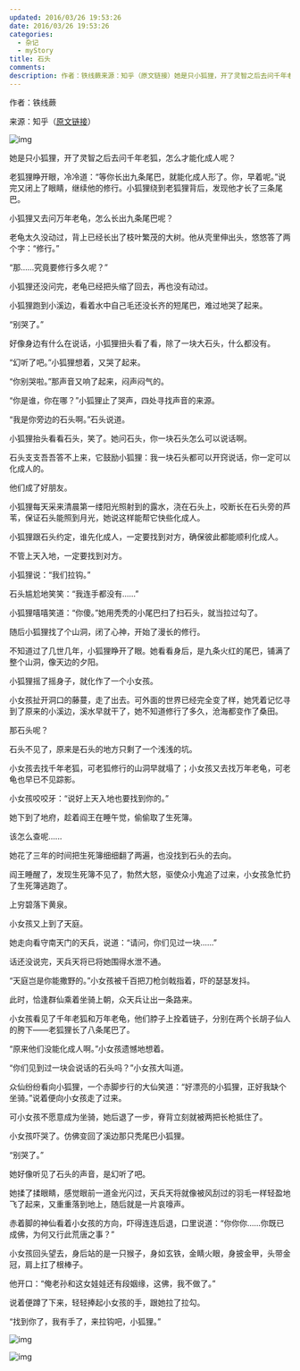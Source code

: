 ```yaml
---
updated: 2016/03/26 19:53:26
date: 2016/03/26 19:53:26
categories: 
  - 杂记
  - myStory
title: 石头
comments: 
description: 作者：铁线蕨来源：知乎（原文链接）她是只小狐狸，开了灵智之后去问千年老狐，怎么才能化成人呢？老狐狸睁开眼，冷冷道：“等你长出九条尾巴，就能化成人形了。你，早着呢。”说完又闭上了眼睛，继续他的修行。小狐狸绕到老狐狸背后，发现他才长了三条尾巴。小狐狸又去问万年老龟，怎么长出九条尾巴呢？
---
```

作者：铁线蕨

来源：知乎（[原文链接](https://www.zhihu.com/question/39750772/answer/294237177)）

 

![img](https://static.jiabanmoyu.com/notes/v2-4a6b29ecc90818452274152df446ca80_b.jpg)

她是只小狐狸，开了灵智之后去问千年老狐，怎么才能化成人呢？

老狐狸睁开眼，冷冷道：“等你长出九条尾巴，就能化成人形了。你，早着呢。”说完又闭上了眼睛，继续他的修行。小狐狸绕到老狐狸背后，发现他才长了三条尾巴。

小狐狸又去问万年老龟，怎么长出九条尾巴呢？

老龟太久没动过，背上已经长出了枝叶繁茂的大树。他从壳里伸出头，悠悠答了两个字：“修行。”

“那......究竟要修行多久呢？”

小狐狸还没问完，老龟已经把头缩了回去，再也没有动过。

小狐狸跑到小溪边，看着水中自己毛还没长齐的短尾巴，难过地哭了起来。

“别哭了。”

好像身边有什么在说话，小狐狸扭头看了看，除了一块大石头，什么都没有。

“幻听了吧。”小狐狸想着，又哭了起来。

“你别哭啦。”那声音又响了起来，闷声闷气的。

“你是谁，你在哪？”小狐狸止了哭声，四处寻找声音的来源。

“我是你旁边的石头啊。”石头说道。

小狐狸抬头看看石头，笑了。她问石头，你一块石头怎么可以说话啊。

石头支支吾吾答不上来，它鼓励小狐狸：我一块石头都可以开窍说话，你一定可以化成人的。

他们成了好朋友。

小狐狸每天采来清晨第一缕阳光照射到的露水，浇在石头上，咬断长在石头旁的芦苇，保证石头能照到月光，她说这样能帮它快些化成人。

小狐狸跟石头约定，谁先化成人，一定要找到对方，确保彼此都能顺利化成人。

不管上天入地，一定要找到对方。

小狐狸说：“我们拉钩。”

石头尴尬地笑笑：“我连手都没有......”

小狐狸嘻嘻笑道：“你傻。”她用秃秃的小尾巴扫了扫石头，就当拉过勾了。

随后小狐狸找了个山洞，闭了心神，开始了漫长的修行。

不知道过了几世几年，小狐狸睁开了眼。她看看身后，是九条火红的尾巴，铺满了整个山洞，像天边的夕阳。

小狐狸摇了摇身子，就化作了一个小女孩。

小女孩扯开洞口的藤蔓，走了出去。可外面的世界已经完全变了样，她凭着记忆寻到了原来的小溪边，溪水早就干了，她不知道修行了多久，沧海都变作了桑田。

那石头呢？

石头不见了，原来是石头的地方只剩了一个浅浅的坑。

小女孩去找千年老狐，可老狐修行的山洞早就塌了；小女孩又去找万年老龟，可老龟也早已不见踪影。

小女孩咬咬牙：“说好上天入地也要找到你的。”

她下到了地府，趁着阎王在睡午觉，偷偷取了生死簿。

该怎么查呢......

她花了三年的时间把生死簿细细翻了两遍，也没找到石头的去向。

阎王睡醒了，发现生死簿不见了，勃然大怒，驱使众小鬼追了过来，小女孩急忙扔了生死簿逃跑了。

上穷碧落下黄泉。

小女孩又上到了天庭。

她走向看守南天门的天兵，说道：“请问，你们见过一块......”

话还没说完，天兵天将已将她围得水泄不通。

“天庭岂是你能撒野的。”小女孩被千百把刀枪剑戟指着，吓的瑟瑟发抖。

此时，恰逢群仙乘着坐骑上朝，众天兵让出一条路来。

小女孩看见了千年老狐和万年老龟，他们脖子上拴着链子，分别在两个长胡子仙人的胯下——老狐狸长了八条尾巴了。

“原来他们没能化成人啊。”小女孩遗憾地想着。

“你们见到过一块会说话的石头吗？”小女孩大叫道。

众仙纷纷看向小狐狸，一个赤脚步行的大仙笑道：“好漂亮的小狐狸，正好我缺个坐骑。”说着便向小女孩走了过来。

可小女孩不愿意成为坐骑，她后退了一步，脊背立刻就被两把长枪抵住了。

小女孩吓哭了。仿佛变回了溪边那只秃尾巴小狐狸。

 

“别哭了。”

她好像听见了石头的声音，是幻听了吧。

她揉了揉眼睛，感觉眼前一道金光闪过，天兵天将就像被风刮过的羽毛一样轻盈地飞了起来，又重重落到地上，随后就是一片哀嚎声。

赤着脚的神仙看着小女孩的方向，吓得连连后退，口里说道：“你你你......你既已成佛，为何又行此荒唐之事？”

小女孩回头望去，身后站的是一只猴子，身如玄铁，金睛火眼，身披金甲，头带金冠，肩上扛了根棒子。

他开口：“俺老孙和这女娃娃还有段姻缘，这佛，我不做了。”

说着便蹲了下来，轻轻捧起小女孩的手，跟她拉了拉勾。

“找到你了，我有手了，来拉钩吧，小狐狸。”

![img](https://static.jiabanmoyu.com/notes/v2-e92ccedced667d46dd2c104ba8285dd5_r.jpg)

 

![img](https://static.jiabanmoyu.com/notes/v2-e92ccedced667d46dd2c104ba8285dd5_hd.jpg)